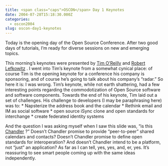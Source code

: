 ```yaml
---
title: <span class="caps">OSCON</span> Day 1 Keynotes
date: 2004-07-28T15:18:30.000Z
categories:
  - oscon2004
slug: oscon-day1-keynotes
---
```

Today is the opening day of the Open Source Conference. After two good days of tutorials, I’m ready for diverse sessions on new and emerging topics.

This morning’s keynotes were presented by [Tim O’Reilly][1]  and [Robert Lefkowitz][2] . I went into Tim’s keynote from a somewhat cynical place: of course Tim is the opening keynote for a conference his company is sponsoring, and of course he’s going to talk about his company’s “radar.” So here it is: I was wrong. Tim’s keynote, while not earth shattering, had a few interesting points regarding the commodotization of Open Source software and software components. Towards the end of his keynote, Tim laid out a set of challenges. His challenge to developers (I may be paraphrasing here) was to: \* Napsterize the address book and the calendar \* Rethink email and <span class="caps">IM</span> as social software \* open source iSync clone and open standards for interchange \* create federated identity systems

And the question I was asking myself when I saw this slide was, “is this [Chandler][3] ?” Doesn’t Chandler promise to provide “peer-to-peer” shared calendars and contacts? Doesn’t Chandler promise to define open standards for interoperation? And doesn’t Chandler intend to be a platform, not “just” an application? As far as I can tell, yes, yes, and, er, yes. It’s reassuring to see smart people coming up with the same ideas independently.



 [1]: http://conferences.oreillynet.com/cs/os2004/view/e_sess/5515
 [2]: http://conferences.oreillynet.com/cs/os2004/view/e_sess/5513
 [3]: http://osafoundation.org
